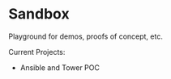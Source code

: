 # Sandbox
Playground for demos, proofs of concept, etc.

Current Projects:
- Ansible and Tower POC

